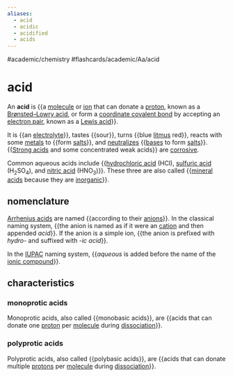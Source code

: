 ```yaml
---
aliases:
  - acid
  - acidic
  - acidified
  - acids
---
```


#academic/chemistry #flashcards/academic/Aa/acid

# acid

An __acid__ is {{a [molecule](molecule.md) or [ion](ion.md) that can donate a [proton](proton.md), known as a [Brønsted–Lowry acid](Brønsted–Lowry%20acid–base%20theory.md), or form a [coordinate covalent bond](coordinate%20covalent%20bond.md) by accepting an [electron pair](electron%20pair.md), known as a [Lewis acid](Lewis%20acids%20and%20bases.md)}}. <!--SR:!2023-06-24,55,250-->

It is {{an [electrolyte](electrolyte.md)}}, tastes {{sour}}, turns {{blue [litmus](litmus.md) red}}, reacts with some [metals](metal.md) to {{form [salts](salt%20(chemistry).md)}}, and [neutralizes](neutralization%20(chemistry).md) {{[bases](base%20(chemistry).md) to form [salts](salt%20(chemistry).md)}}. {{[Strong acids](acid%20strength.md) and some concentrated weak acids}} are [corrosive](corrsive%20substance.md). <!--SR:!2023-05-29,48,290!2023-06-27,71,310!2023-09-27,136,290!2023-07-04,63,250!2023-08-15,100,270!2023-08-01,89,270-->

Common aqueous acids include {{[hydrochloric acid](hydrochloric%20acid) (HCl), [sulfuric acid](sulfuric%20acid.md) (H<sub>2</sub>SO<sub>4</sub>), and [nitric acid](nitric%20acid.md) (HNO<sub>3</sub>)}}. These three are also called {{[mineral acids](mineral%20acid.md) because they are [inorganic](inorganic%20chemistry.md)}}. <!--SR:!2023-06-21,66,310!2023-05-21,41,290-->

## nomenclature

[Arrhenius acids](#Arrhenius%20acids) are named {{according to their [anions](ion.md)}}. In the classical naming system, {{the anion is named as if it were an [cation](ion.md) and then appended _acid_}}. If the anion is a simple ion, {{the anion is prefixed with _hydro-_ and suffixed with _-ic acid_}}. <!--SR:!2023-08-18,96,290!2023-06-23,55,250!2023-06-26,55,230-->

In the [IUPAC](International%20Union%20of%20Pure%20and%20Applied%20Chemistry.md) naming system, {{_aqueous_ is added before the name of the [ionic compound](ionic%20compound.md)}}. <!--SR:!2023-07-06,64,250-->

## characteristics

### monoprotic acids

Monoprotic acids, also called {{monobasic acids}}, are {{acids that can donate one [proton](proton.md) per [molecule](molecule.md) during [dissociation](dissociation%20(chemistry).md)}}. <!--SR:!2023-06-07,55,310!2023-09-28,135,290-->

### polyprotic acids

Polyprotic acids, also called {{polybasic acids}}, are {{acids that can donate multiple [protons](proton.md) per [molecule](molecule.md) during [dissociation](dissociation%20(chemistry).md)}}. <!--SR:!2023-06-12,59,310!2023-07-15,70,250-->
